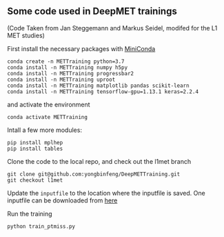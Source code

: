 ## Some code used in DeepMET trainings
(Code Taken from Jan Steggemann and Markus Seidel, modifed for the L1 MET studies)

First install the necessary packages with [MiniConda](https://docs.conda.io/en/latest/miniconda.html)
```
conda create -n METTraining python=3.7
conda install -n METTraining numpy h5py
conda install -n METTraining progressbar2
conda install -n METTraining uproot
conda install -n METTraining matplotlib pandas scikit-learn
conda install -n METTraining tensorflow-gpu=1.13.1 keras=2.2.4
```
and activate the environment
```
conda activate METTraining
```
Intall a few more modules:
```
pip install mplhep
pip install tables
```

Clone the code to the local repo, and check out the l1met branch
```
git clone git@github.com:yongbinfeng/DeepMETTraining.git
git checkout l1met
```
Update the `inputfile` to the location where the inputfile is saved. One inputfile can be downloaded from [here](https://cernbox.cern.ch/index.php/s/1d6aOVIO1ltxnCl)

Run the training
```
python train_ptmiss.py
```
